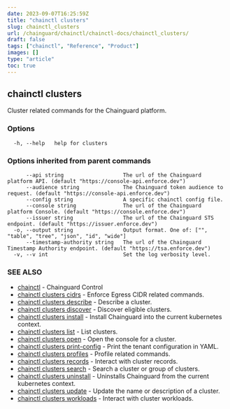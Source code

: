 ```yaml
---
date: 2023-09-07T16:25:59Z
title: "chainctl clusters"
slug: chainctl_clusters
url: /chainguard/chainctl/chainctl-docs/chainctl_clusters/
draft: false
tags: ["chainctl", "Reference", "Product"]
images: []
type: "article"
toc: true
---
```

## chainctl clusters

Cluster related commands for the Chainguard platform.

### Options

```
  -h, --help   help for clusters
```

### Options inherited from parent commands

```
      --api string                   The url of the Chainguard platform API. (default "https://console-api.enforce.dev")
      --audience string              The Chainguard token audience to request. (default "https://console-api.enforce.dev")
      --config string                A specific chainctl config file.
      --console string               The url of the Chainguard platform Console. (default "https://console.enforce.dev")
      --issuer string                The url of the Chainguard STS endpoint. (default "https://issuer.enforce.dev")
  -o, --output string                Output format. One of: ["", "table", "tree", "json", "id", "wide"]
      --timestamp-authority string   The url of the Chainguard Timestamp Authority endpoint. (default "https://tsa.enforce.dev")
  -v, --v int                        Set the log verbosity level.
```

### SEE ALSO

* [chainctl](/chainguard/chainctl/chainctl-docs/chainctl/)	 - Chainguard Control
* [chainctl clusters cidrs](/chainguard/chainctl/chainctl-docs/chainctl_clusters_cidrs/)	 - Enforce Egress CIDR related commands.
* [chainctl clusters describe](/chainguard/chainctl/chainctl-docs/chainctl_clusters_describe/)	 - Describe a cluster.
* [chainctl clusters discover](/chainguard/chainctl/chainctl-docs/chainctl_clusters_discover/)	 - Discover eligible clusters.
* [chainctl clusters install](/chainguard/chainctl/chainctl-docs/chainctl_clusters_install/)	 - Install Chainguard into the current kubernetes context.
* [chainctl clusters list](/chainguard/chainctl/chainctl-docs/chainctl_clusters_list/)	 - List clusters.
* [chainctl clusters open](/chainguard/chainctl/chainctl-docs/chainctl_clusters_open/)	 - Open the console for a cluster.
* [chainctl clusters print-config](/chainguard/chainctl/chainctl-docs/chainctl_clusters_print-config/)	 - Print the tenant configuration in YAML.
* [chainctl clusters profiles](/chainguard/chainctl/chainctl-docs/chainctl_clusters_profiles/)	 - Profile related commands.
* [chainctl clusters records](/chainguard/chainctl/chainctl-docs/chainctl_clusters_records/)	 - Interact with cluster records.
* [chainctl clusters search](/chainguard/chainctl/chainctl-docs/chainctl_clusters_search/)	 - Search a cluster or group of clusters.
* [chainctl clusters uninstall](/chainguard/chainctl/chainctl-docs/chainctl_clusters_uninstall/)	 - Uninstalls Chainguard from the current kubernetes context.
* [chainctl clusters update](/chainguard/chainctl/chainctl-docs/chainctl_clusters_update/)	 - Update the name or description of a cluster.
* [chainctl clusters workloads](/chainguard/chainctl/chainctl-docs/chainctl_clusters_workloads/)	 - Interact with cluster workloads.

